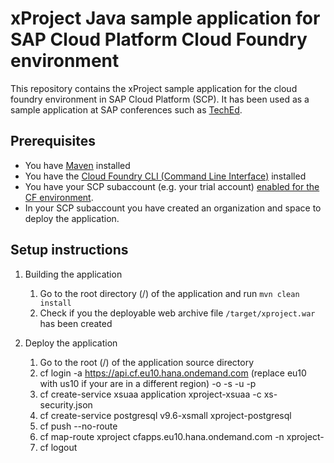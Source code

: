 # xProject Java sample application for SAP Cloud Platform Cloud Foundry environment

This repository contains the xProject sample application for the cloud foundry environment in SAP Cloud Platform (SCP). It has been used as a sample application at SAP conferences such as [TechEd](https://sessioncatalog.sapevents.com/go/agendabuilder.sessions/?l=192&sid=62444_483736&locale=en_US).

## Prerequisites
- You have [Maven](https://maven.apache.org/) installed
- You have the [Cloud Foundry CLI (Command Line Interface)](https://help.sap.com/viewer/65de2977205c403bbc107264b8eccf4b/Cloud/en-US/4ef907afb1254e8286882a2bdef0edf4.html) installed 
- You have your SCP subaccount (e.g. your trial account) [enabled for the CF environment](https://help.sap.com/viewer/65de2977205c403bbc107264b8eccf4b/Cloud/en-US/3609c701207e4c7eae452017b3ef05b0.html).
- In your SCP subaccount you have created an organization and space to deploy the application.

## Setup instructions
1. Building the application
    1. Go to the root directory (/) of the application and run `mvn clean install`
    2. Check if you the deployable web archive file `/target/xproject.war` has been created
    
2. Deploy the application
    1. Go to the root (/) of the application source directory
    2. cf login -a https://api.cf.eu10.hana.ondemand.com (replace eu10 with us10 if your are in a different region) -o <your org> -s <your space> -u <your platform user> -p <your password>
    3. cf create-service xsuaa application xproject-xsuaa -c xs-security.json
    4. cf create-service postgresql v9.6-xsmall xproject-postgresql
    5. cf push --no-route
    6. cf map-route xproject cfapps.eu10.hana.ondemand.com -n xproject-<your subaccount subdomain name>
    7. cf logout
